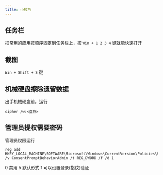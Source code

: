 ```yaml
---
title: 小技巧
---
```


## 任务栏

把常用的应用按顺序固定到任务栏上，按 `Win + 1 2 3 4` 键就能快速打开

## 截图

`Win + Shift + S` 键

## 机械硬盘擦除遗留数据

出手机械硬盘前，运行

    cipher /w:<盘符>

## 管理员提权需要密码

管理员权限运行

    reg add HKEY_LOCAL_MACHINE\SOFTWARE\Microsoft\Windows\CurrentVersion\Policies\System /v ConsentPromptBehaviorAdmin /t REG_DWORD /f /d 1

0 禁用
5 默认形式
1 可以设置登录(指纹)验证
